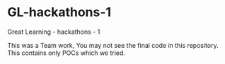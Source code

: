 # GL-hackathons-1
Great Learning - hackathons - 1

This was a Team work, You may not see the final code in this repository. This contains only POCs which we tried.
